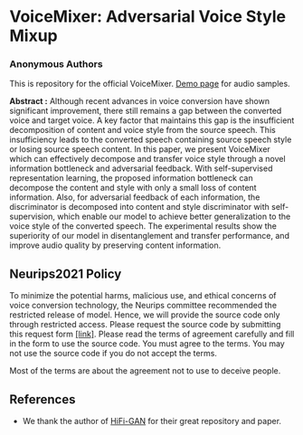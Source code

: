 # VoiceMixer: Adversarial Voice Style Mixup
### Anonymous Authors

This is repository for the official VoiceMixer.
[Demo page](https://anonymous-speech.github.io/voicemixer/index.html) for audio samples.

**Abstract :**
    Although recent advances in voice conversion have shown significant improvement, there still remains a gap between the converted voice and target voice. A key factor that maintains this gap is the insufficient decomposition of content and voice style from the source speech. This insufficiency leads to the converted speech containing source speech style or losing source speech content. In this paper, we present VoiceMixer which can effectively decompose and transfer voice style through a novel information bottleneck and adversarial feedback. With self-supervised representation learning, the proposed information bottleneck can decompose the content and style with only a small loss of content information. Also, for adversarial feedback of each information, the discriminator is decomposed into content and style discriminator with self-supervision, which enable our model to achieve better generalization to the voice style of the converted speech. The experimental results show the superiority of our model in disentanglement and transfer performance, and improve audio quality by preserving content information.

## Neurips2021 Policy
To minimize the potential harms, malicious use, and ethical concerns of voice conversion technology, 
the Neurips committee recommended the restricted release of model. 
Hence, we will provide the source code only through restricted access. 
Please request the source code by submitting this request form [[link]](). 
Please read the terms of agreement carefully and fill in the form to use the source code. 
You must agree to the terms. You may not use the source code if you do not accept the terms.

Most of the terms are about the agreement not to use to deceive people.


## References
* We thank the author of [HiFi-GAN](https://github.com/jik876/hifi-gan) for their great repository and paper.

